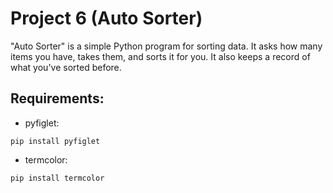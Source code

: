 # Project 6 (Auto Sorter)

"Auto Sorter" is a simple Python program for sorting data. It asks how many items you have, takes them, and sorts it for you. It also keeps a record of what you've sorted before.

## Requirements:
* pyfiglet:
 ```
pip install pyfiglet
```

* termcolor:
```
pip install termcolor
```
